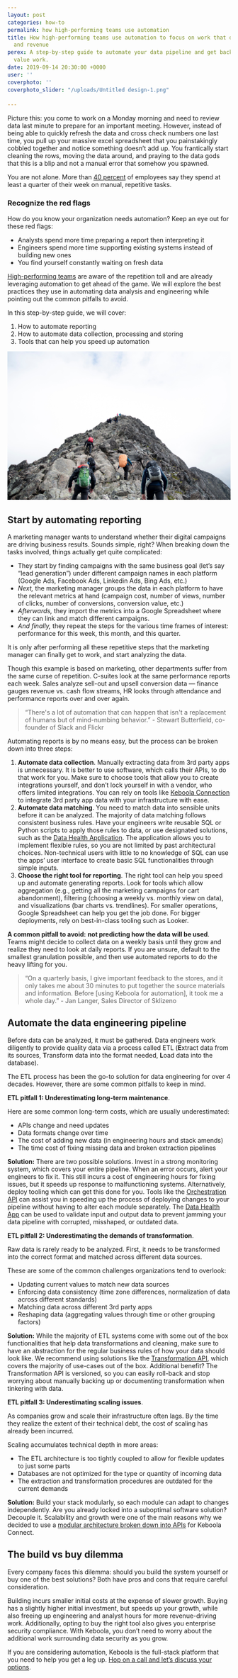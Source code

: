 ```yaml
---
layout: post
categories: how-to
permalink: how high-performing teams use automation
title: How high-performing teams use automation to focus on work that drives insights
  and revenue
perex: A step-by-step guide to automate your data pipeline and get back time for high
  value work.
date: 2019-09-14 20:30:00 +0000
user: ''
coverphoto: ''
coverphoto_slider: "/uploads/Untitled design-1.png"

---
```

Picture this: you come to work on a Monday morning and need to review data last minute to prepare for an important meeting. However, instead of being able to quickly refresh the data and cross check numbers one last time, you pull up your massive excel spreadsheet that you painstakingly cobbled together and notice something doesn’t add up. You frantically start cleaning the rows, moving the data around, and praying to the data gods that this is a blip and not a manual error that somehow you spawned.

You are not alone. More than [40 percent](https://www.itweb.co.za/content/j5alr7QlVADvpYQk) of employees say they spend at least a quarter of their week on manual, repetitive tasks.

### Recognize the red flags

How do you know your organization needs automation? Keep an eye out for these red flags:

* Analysts spend more time preparing a report then interpreting it
* Engineers spend more time supporting existing systems instead of building new ones
* You find yourself constantly waiting on fresh data

[High-performing teams](https://engineering.salesforce.com/building-high-performing-teams-2b5505c42c9b) are aware of the repetition toll and are already leveraging automation to get ahead of the game. We will explore the best practices they use in automating data analysis and engineering while pointing out the common pitfalls to avoid.

In this step-by-step guide, we will cover:

1. How to automate reporting
2. How to automate data collection, processing and storing
3. Tools that can help you speed up automation

![](/uploads/mathias-jensen-5x4U6InVXpc-unsplash.jpg)

## Start by automating reporting

A marketing manager wants to understand whether their digital campaigns are driving business results. Sounds simple, right? When breaking down the tasks involved, things actually get quite complicated:

* They start by finding campaigns with the same business goal (let’s say “lead generation”) under different campaign names in each platform (Google Ads, Facebook Ads, Linkedin Ads, Bing Ads, etc.)
* _Next,_ the marketing manager groups the data in each platform to have the relevant metrics at hand (campaign cost, number of views, number of clicks, number of conversions, conversion value, etc.)
* _Afterwards,_ they import the metrics into a Google Spreadsheet where they can link and match different campaigns.
* _And finally,_ they repeat the steps for the various time frames of interest: performance for this week, this month, and this quarter.

It is only after performing all these repetitive steps that the marketing manager can finally get to work, and start analyzing the data.

Though this example is based on marketing, other departments suffer from the same curse of repetition. C-suites look at the same performance reports each week. Sales analyze sell-out and upsell conversion data — finance gauges revenue vs. cash flow streams, HR looks through attendance and performance reports over and over again.

> “There's a lot of automation that can happen that isn't a replacement of humans but of mind-numbing behavior.” - Stewart Butterfield, co-founder of Slack and Flickr

Automating reports is by no means easy, but the process can be broken down into three steps:

1. **Automate data collection**. Manually extracting data from 3rd party apps is unnecessary. It is better to use software, which calls their APIs, to do that work for you. Make sure to choose tools that allow you to create integrations yourself, and don’t lock yourself in with a vendor, who offers limited integrations. You can rely on tools like [Keboola Connection](https://developers.keboola.com/overview/) to integrate 3rd party app data with your infrastructure with ease.
2. **Automate data matching**. You need to match data into sensible units before it can be analyzed. The majority of data matching follows consistent business rules. Have your engineers write reusable SQL or Python scripts to apply those rules to data, or use designated solutions, such as the [Data Health Application](https://blog.keboola.com/what-is-data-health). The application allows you to implement flexible rules, so you are not limited by past architectural choices. Non-technical users with little to no knowledge of SQL can use the apps’ user interface to create basic SQL functionalities through simple inputs.
3. **Choose the right tool for reporting**. The right tool can help you speed up and automate generating reports. Look for tools which allow aggregation (e.g., getting all the marketing campaigns for cart abandonment), filtering (choosing a weekly vs. monthly view on data), and visualizations (bar charts vs. trendlines). For smaller operations, Google Spreadsheet can help you get the job done. For bigger deployments, rely on best-in-class tooling such as Looker.

**A common pitfall to avoid:** **not predicting how the data will be used**. Teams might decide to collect data on a weekly basis until they grow and realize they need to look at daily reports. If you are unsure, default to the smallest granulation possible, and then use automated reports to do the heavy lifting for you.

> “On a quarterly basis, I give important feedback to the stores, and it only takes me about 30 minutes to put together the source materials and information. Before \[using Keboola for automation\], it took me a whole day.” - Jan Langer, Sales Director of Sklizeno

## Automate the data engineering pipeline

Before data can be analyzed, it must be gathered. Data engineers work diligently to provide quality data via a process called ETL (**E**xtract data from its sources, **T**ransform data into the format needed, **L**oad data into the database).

The ETL process has been the go-to solution for data engineering for over 4 decades. However, there are some common pitfalls to keep in mind.

**ETL pitfall 1: Underestimating long-term maintenance**.

Here are some common long-term costs, which are usually underestimated:

* APIs change and need updates
* Data formats change over time
* The cost of adding new data (in engineering hours and stack amends)
* The time cost of fixing missing data and broken extraction pipelines

**Solution:** There are two possible solutions. Invest in a strong monitoring system, which covers your entire pipeline. When an error occurs, alert your engineers to fix it. This still incurs a cost of engineering hours for fixing issues, but it speeds up response to malfunctioning systems. Alternatively, deploy tooling which can get this done for you. Tools like the [Orchestration API](https://help.keboola.com/tutorial/automate/?_ga=2.105951171.1109925040.1566238082-1872781907.1565156019) can assist you in speeding up the process of deploying changes to your pipeline without having to alter each module separately. The [Data Health App](https://components.keboola.com/components/leochan.datahealth) can be used to validate input and output data to prevent jamming your data pipeline with corrupted, misshaped, or outdated data.

**ETL pitfall 2: Underestimating the demands of transformation**.

Raw data is rarely ready to be analyzed. First, it needs to be transformed into the correct format and matched across different data sources.

These are some of the common challenges organizations tend to overlook:

* Updating current values to match new data sources
* Enforcing data consistency (time zone differences, normalization of data across different standards)
* Matching data across different 3rd party apps
* Reshaping data (aggregating values through time or other grouping factors)

**Solution:** While the majority of ETL systems come with some out of the box functionalities that help data transformations and cleaning, make sure to have an abstraction for the regular business rules of how your data should look like. We recommend using solutions like the [Transformation API](https://help.keboola.com/manipulation/transformations/?_ga=2.70373200.1109925040.1566238082-1872781907.1565156019), which covers the majority of use-cases out of the box. Additional benefit? The Transformation API is versioned, so you can easily roll-back and stop worrying about manually backing up or documenting transformation when tinkering with data.

**ETL pitfall 3: Underestimating scaling issues**.

As companies grow and scale their infrastructure often lags. By the time they realize the extent of their technical debt, the cost of scaling has already been incurred.

Scaling accumulates technical depth in more areas:

* The ETL architecture is too tightly coupled to allow for flexible updates to just some parts
* Databases are not optimized for the type or quantity of incoming data
* The extraction and transformation procedures are outdated for the current demands

**Solution:** Build your stack modularly, so each module can adapt to changes independently. Are you already locked into a suboptimal software solution? Decouple it. Scalability and growth were one of the main reasons why we decided to use a [modular architecture broken down into APIs](https://developers.keboola.com/overview/api/) for Keboola Connect.

## The build vs buy dilemma

Every company faces this dilemma: should you build the system yourself or buy one of the best solutions? Both have pros and cons that require careful consideration.

Building incurs smaller initial costs at the expense of slower growth. Buying has a slightly higher initial investment, but speeds up your growth, while also freeing up engineering and analyst hours for more revenue-driving work. Additionally, opting to buy the right tool also gives you enterprise security compliance. With Keboola, you don’t need to worry about the additional work surrounding data security as you grow.

If you are considering automation, Keboola is the full-stack platform that you need to help you get a leg up. [Hop on a call and let’s discuss your options](https://www.keboola.com/request-demo).